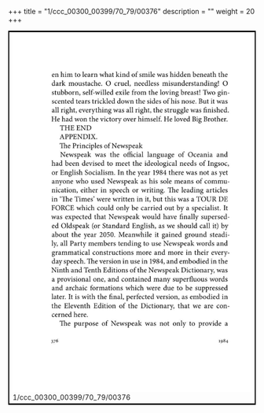 +++
title = "1/ccc_00300_00399/70_79/00376"
description = ""
weight = 20
+++

<table style="border:2px solid black;max-width:800px;max-height:800px;" 
><tr><td>
<img class="center-fit-jpg"
src="/jpg_/out_jpg_1984__376.jpg">
1/ccc_00300_00399/70_79/00376
</img></td></tr></table>
